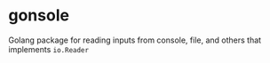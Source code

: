 # gonsole
Golang package for reading inputs from console, file, and others that implements `io.Reader`
